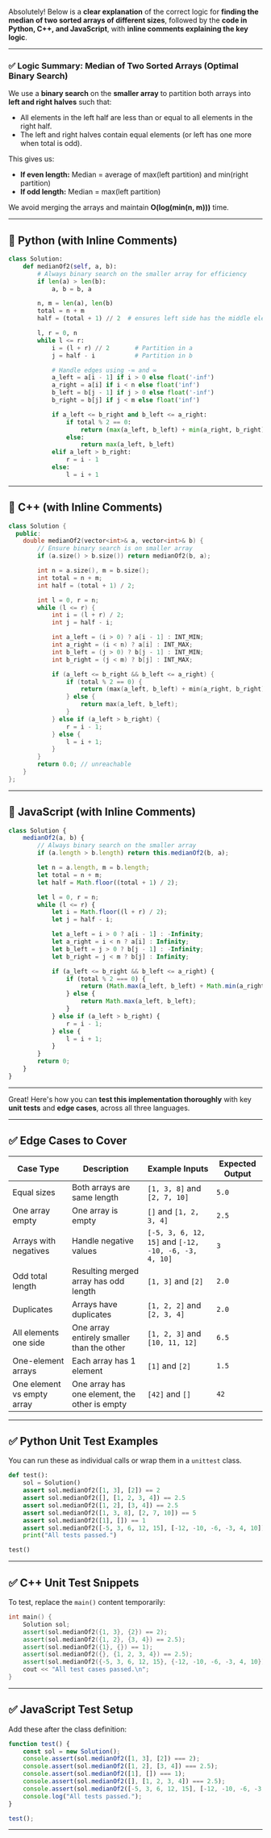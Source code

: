 Absolutely! Below is a **clear explanation** of the correct logic for **finding the median of two sorted arrays of different sizes**, followed by the **code in Python, C++, and JavaScript**, with **inline comments explaining the key logic**.

---

### ✅ **Logic Summary: Median of Two Sorted Arrays (Optimal Binary Search)**

We use a **binary search** on the **smaller array** to partition both arrays into **left and right halves** such that:

* All elements in the left half are less than or equal to all elements in the right half.
* The left and right halves contain equal elements (or left has one more when total is odd).

This gives us:

* **If even length:** Median = average of max(left partition) and min(right partition)
* **If odd length:** Median = max(left partition)

We avoid merging the arrays and maintain **O(log(min(n, m)))** time.

---

## 🔹 Python (with Inline Comments)

```python
class Solution:
    def medianOf2(self, a, b):
        # Always binary search on the smaller array for efficiency
        if len(a) > len(b):
            a, b = b, a

        n, m = len(a), len(b)
        total = n + m
        half = (total + 1) // 2  # ensures left side has the middle element when total is odd

        l, r = 0, n
        while l <= r:
            i = (l + r) // 2       # Partition in a
            j = half - i           # Partition in b

            # Handle edges using -∞ and ∞
            a_left = a[i - 1] if i > 0 else float('-inf')
            a_right = a[i] if i < n else float('inf')
            b_left = b[j - 1] if j > 0 else float('-inf')
            b_right = b[j] if j < m else float('inf')

            if a_left <= b_right and b_left <= a_right:
                if total % 2 == 0:
                    return (max(a_left, b_left) + min(a_right, b_right)) / 2
                else:
                    return max(a_left, b_left)
            elif a_left > b_right:
                r = i - 1
            else:
                l = i + 1
```

---

## 🔹 C++ (with Inline Comments)

```cpp
class Solution {
  public:
    double medianOf2(vector<int>& a, vector<int>& b) {
        // Ensure binary search is on smaller array
        if (a.size() > b.size()) return medianOf2(b, a);

        int n = a.size(), m = b.size();
        int total = n + m;
        int half = (total + 1) / 2;

        int l = 0, r = n;
        while (l <= r) {
            int i = (l + r) / 2;
            int j = half - i;

            int a_left = (i > 0) ? a[i - 1] : INT_MIN;
            int a_right = (i < n) ? a[i] : INT_MAX;
            int b_left = (j > 0) ? b[j - 1] : INT_MIN;
            int b_right = (j < m) ? b[j] : INT_MAX;

            if (a_left <= b_right && b_left <= a_right) {
                if (total % 2 == 0) {
                    return (max(a_left, b_left) + min(a_right, b_right)) / 2.0;
                } else {
                    return max(a_left, b_left);
                }
            } else if (a_left > b_right) {
                r = i - 1;
            } else {
                l = i + 1;
            }
        }
        return 0.0; // unreachable
    }
};
```

---

## 🔹 JavaScript (with Inline Comments)

```javascript
class Solution {
    medianOf2(a, b) {
        // Always binary search on the smaller array
        if (a.length > b.length) return this.medianOf2(b, a);

        let n = a.length, m = b.length;
        let total = n + m;
        let half = Math.floor((total + 1) / 2);

        let l = 0, r = n;
        while (l <= r) {
            let i = Math.floor((l + r) / 2);
            let j = half - i;

            let a_left = i > 0 ? a[i - 1] : -Infinity;
            let a_right = i < n ? a[i] : Infinity;
            let b_left = j > 0 ? b[j - 1] : -Infinity;
            let b_right = j < m ? b[j] : Infinity;

            if (a_left <= b_right && b_left <= a_right) {
                if (total % 2 === 0) {
                    return (Math.max(a_left, b_left) + Math.min(a_right, b_right)) / 2;
                } else {
                    return Math.max(a_left, b_left);
                }
            } else if (a_left > b_right) {
                r = i - 1;
            } else {
                l = i + 1;
            }
        }
        return 0;
    }
}
```

---

Great! Here's how you can **test this implementation thoroughly** with key **unit tests** and **edge cases**, across all three languages.

---

## ✅ **Edge Cases to Cover**

| Case Type                  | Description                                   | Example Inputs                                       | Expected Output |
| -------------------------- | --------------------------------------------- | ---------------------------------------------------- | --------------- |
| Equal sizes                | Both arrays are same length                   | `[1, 3, 8]` and `[2, 7, 10]`                         | `5.0`           |
| One array empty            | One array is empty                            | `[]` and `[1, 2, 3, 4]`                              | `2.5`           |
| Arrays with negatives      | Handle negative values                        | `[-5, 3, 6, 12, 15]` and `[-12, -10, -6, -3, 4, 10]` | `3`             |
| Odd total length           | Resulting merged array has odd length         | `[1, 3]` and `[2]`                                   | `2.0`           |
| Duplicates                 | Arrays have duplicates                        | `[1, 2, 2]` and `[2, 3, 4]`                          | `2.0`           |
| All elements one side      | One array entirely smaller than the other     | `[1, 2, 3]` and `[10, 11, 12]`                       | `6.5`           |
| One-element arrays         | Each array has 1 element                      | `[1]` and `[2]`                                      | `1.5`           |
| One element vs empty array | One array has one element, the other is empty | `[42]` and `[]`                                      | `42`            |

---

## ✅ Python Unit Test Examples

You can run these as individual calls or wrap them in a `unittest` class.

```python
def test():
    sol = Solution()
    assert sol.medianOf2([1, 3], [2]) == 2
    assert sol.medianOf2([], [1, 2, 3, 4]) == 2.5
    assert sol.medianOf2([1, 2], [3, 4]) == 2.5
    assert sol.medianOf2([1, 3, 8], [2, 7, 10]) == 5
    assert sol.medianOf2([1], []) == 1
    assert sol.medianOf2([-5, 3, 6, 12, 15], [-12, -10, -6, -3, 4, 10]) == 3
    print("All tests passed.")

test()
```

---

## ✅ C++ Unit Test Snippets

To test, replace the `main()` content temporarily:

```cpp
int main() {
    Solution sol;
    assert(sol.medianOf2({1, 3}, {2}) == 2);
    assert(sol.medianOf2({1, 2}, {3, 4}) == 2.5);
    assert(sol.medianOf2({1}, {}) == 1);
    assert(sol.medianOf2({}, {1, 2, 3, 4}) == 2.5);
    assert(sol.medianOf2({-5, 3, 6, 12, 15}, {-12, -10, -6, -3, 4, 10}) == 3);
    cout << "All test cases passed.\n";
}
```

---

## ✅ JavaScript Test Setup

Add these after the class definition:

```javascript
function test() {
    const sol = new Solution();
    console.assert(sol.medianOf2([1, 3], [2]) === 2);
    console.assert(sol.medianOf2([1, 2], [3, 4]) === 2.5);
    console.assert(sol.medianOf2([1], []) === 1);
    console.assert(sol.medianOf2([], [1, 2, 3, 4]) === 2.5);
    console.assert(sol.medianOf2([-5, 3, 6, 12, 15], [-12, -10, -6, -3, 4, 10]) === 3);
    console.log("All tests passed.");
}

test();
```

---
